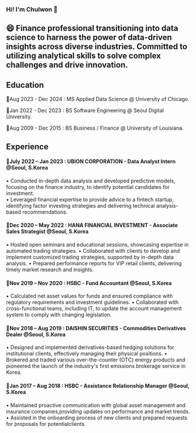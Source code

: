 ### Hi! I'm Chulwon 👋
## 😄 Finance professional transitioning into data science to harness the power of data-driven insights across diverse industries. Committed to utilizing analytical skills to solve complex challenges and drive innovation.

## Education 
🌱Aug 2023 - Dec 2024 : MS Applied Data Science @ University of Chicago.

🌱Jan 2022 - Dec 2023 : BS Software Engineering @ Seoul Digital University.

🌱Aug 2009 - Dec 2015 : BS Business / Finance @ University of Louisiana.


## Experience
#### 🔭July 2022 – Jan 2023 : UBION CORPORATION - Data Analyst Intern @Seoul, S.Korea 
• Conducted in-depth data analysis and developed predictive models, focusing on the finance industry, to identify potential candidates for investment.\
• Leveraged financial expertise to provide advice to a fintech startup, identifying factor investing strategies and delivering technical analysis-based recommendations.
    
#### 🔭Dec 2020 – May 2022 : HANA FINANCIAL INVESTMENT - Associate Sales Strategist @Seoul, S.Korea 
• Hosted open seminars and educational sessions, showcasing expertise in automated trading strategies.
• Collaborated with clients to develop and implement customized trading strategies, supported by in-depth data analysis.
• Prepared performance reports for VIP retail clients, delivering timely market research and insights.
    
#### 🔭Nov 2019 – Nov 2020 : HSBC - Fund Accountant @Seoul, S.Korea
• Calculated net asset values for funds and ensured compliance with regulatory requirements and investment guidelines.
• Collaborated with cross-functional teams, including IT, to update the account management system to comply with changing legislation.

#### 🔭Nov 2018 – Aug 2019 : DAISHIN SECURITIES - Commodities Derivatives Dealer @Seoul, S.Korea 
• Designed and implemented derivatives-based hedging solutions for institutional clients, effectively managing their physical positions.
• Brokered and traded various over-the-counter (OTC) energy products and pioneered the launch of the industry's first emissions brokerage service in Korea.

#### 🔭Jan 2017 – Aug 2018 : HSBC - Assistance Relationship Manager @Seoul, S.Korea
• Maintained proactive communication with global asset management and insurance companies,providing updates on performance and market trends.
• Assisted in the onboarding process of new clients and prepared requests for proposals for potentialclients.



<!--
**chulwonchae/chulwonchae** is a ✨ _special_ ✨ repository because its `README.md` (this file) appears on your GitHub profile.

Here are some ideas to get you started:

- 🔭 I’m currently working on ...
- 🌱 I’m currently learning ...
- 👯 I’m looking to collaborate on ...
- 🤔 I’m looking for help with ...
- 💬 Ask me about ...
- 📫 How to reach me: ...
- 😄 Pronouns: ...
- ⚡ Fun fact: ...
-->
